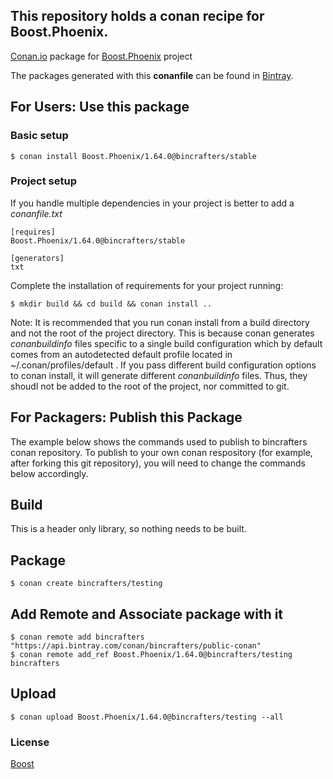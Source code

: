 ## This repository holds a conan recipe for Boost.Phoenix.

[Conan.io](https://conan.io) package for [Boost.Phoenix](https://github.com/Boostorg/Phoenix) project

The packages generated with this **conanfile** can be found in [Bintray](https://bintray.com/bincrafters/public-conan/Boost.Phoenix%3Abincrafters).

## For Users: Use this package

### Basic setup

    $ conan install Boost.Phoenix/1.64.0@bincrafters/stable

### Project setup

If you handle multiple dependencies in your project is better to add a *conanfile.txt*

    [requires]
    Boost.Phoenix/1.64.0@bincrafters/stable

    [generators]
    txt

Complete the installation of requirements for your project running:</small></span>

    $ mkdir build && cd build && conan install ..
	
Note: It is recommended that you run conan install from a build directory and not the root of the project directory.  This is because conan generates *conanbuildinfo* files specific to a single build configuration which by default comes from an autodetected default profile located in ~/.conan/profiles/default .  If you pass different build configuration options to conan install, it will generate different *conanbuildinfo* files.  Thus, they shoudl not be added to the root of the project, nor committed to git. 

## For Packagers: Publish this Package

The example below shows the commands used to publish to bincrafters conan repository. To publish to your own conan respository (for example, after forking this git repository), you will need to change the commands below accordingly. 

## Build  

This is a header only library, so nothing needs to be built.

## Package 

    $ conan create bincrafters/testing
	
## Add Remote and Associate package with it

	$ conan remote add bincrafters "https://api.bintray.com/conan/bincrafters/public-conan"
	$ conan remote add_ref Boost.Phoenix/1.64.0@bincrafters/testing bincrafters

## Upload

    $ conan upload Boost.Phoenix/1.64.0@bincrafters/testing --all

### License
[Boost](LICENSE)
